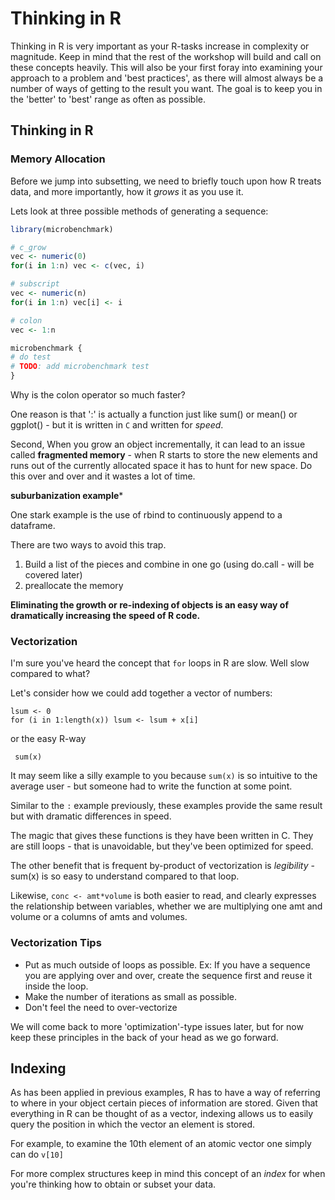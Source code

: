 Thinking in R
==================================================
Thinking in R is very important as your R-tasks increase in complexity or magnitude.  Keep in mind that the rest of the workshop will build and call on these concepts heavily. This will also be your first foray into examining your approach to a problem and 'best practices', as there will almost always be a number of ways of getting to the result you want. The goal is to keep you in the 'better' to 'best' range as often as possible. 


## Thinking in R

### Memory Allocation

Before we jump into subsetting, we need to briefly touch upon how R treats data, and more importantly, how it *grows* it as you use it.

Lets look at three possible methods of generating a sequence:


```r
library(microbenchmark)

# c_grow
vec <- numeric(0)
for(i in 1:n) vec <- c(vec, i)

# subscript
vec <- numeric(n)
for(i in 1:n) vec[i] <- i

# colon
vec <- 1:n

microbenchmark {
# do test
# TODO: add microbenchmark test
}
```

Why is the colon operator so much faster?

One reason is that ':' is actually a function just like sum() or mean() or ggplot() - but it is written in `C` and written for *speed*. 

Second, When you grow an object incrementally, it can lead to an issue called **fragmented memory** - when R starts to store the new elements and runs out of the currently allocated space it has to hunt for new space. Do this over and over and it wastes a lot of time.

**suburbanization example***

One stark example is the use of rbind to continuously append to a dataframe.

There are two ways to avoid this trap.

1. Build a list of the pieces and combine in one go (using do.call - will be covered later)
2. preallocate the memory

**Eliminating the growth or re-indexing of objects is an easy way of dramatically increasing the speed of R code.**

### Vectorization
I'm sure you've heard the concept that `for` loops in R are slow. Well slow compared to what?  

Let's consider how we could add together a vector of numbers:

```
lsum <- 0
for (i in 1:length(x)) lsum <- lsum + x[i]
```

or the easy R-way

```
 sum(x) 
```

It may seem like a silly example to you because `sum(x)` is so intuitive to the average user - but someone had to write the function at some point.

Similar to the `:` example previously, these examples provide the same result but with dramatic differences in speed.

The magic that gives these functions is they have been written in C. They are still loops - that is unavoidable, but they've been optimized for speed.

The other benefit that is frequent by-product of vectorization is *legibility* - sum(x) is so easy to understand compared to that loop.

Likewise, `conc <- amt*volume` is both easier to read, and clearly expresses the relationship between variables, whether we are multiplying one amt and volume or a columns of amts and volumes.

### Vectorization Tips
* Put as much outside of loops as possible. Ex: If you have a sequence you are applying over and over, create the sequence first and reuse it inside the loop.
* Make the number of iterations as small as possible. 
* Don't feel the need to over-vectorize

We will come back to more 'optimization'-type issues later, but for now keep these principles in the back of your head as we go forward.

## Indexing

As has been applied in previous examples, R has to have a way of referring to where in your object certain pieces of information are stored. Given that everything in R can be thought of as a vector, indexing allows us to easily query the position in which the vector an element is stored.

For example, to examine the 10th element of an atomic vector one simply can do `v[10]`

For more complex structures keep in mind this concept of an *index* for when you're thinking how to obtain or subset your data.
